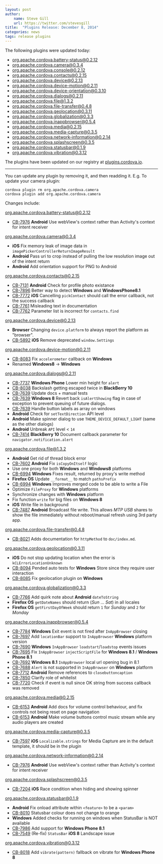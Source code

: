 ```yaml
---
layout: post
author:
    name: Steve Gill
    url: https://twitter.com/stevesgill
title:  "Plugins Release: December 8, 2014"
categories: news
tags: release plugins
---
```

The following plugins were updated today:

* org.apache.cordova.battery-status@0.2.12
* org.apache.cordova.camera@0.3.4
* org.apache.cordova.console@0.2.12
* org.apache.cordova.contacts@0.2.15
* org.apache.cordova.device@0.2.13
* org.apache.cordova.device-motion@0.2.11
* org.apache.cordova.device-orientation@0.3.10
* org.apache.cordova.dialogs@0.2.11
* org.apache.cordova.file@1.3.2
* org.apache.cordova.file-transfer@0.4.8
* org.apache.cordova.geolocation@0.3.11
* org.apache.cordova.globalization@0.3.3
* org.apache.cordova.inappbrowser@0.5.4
* org.apache.cordova.media@0.2.15
* org.apache.cordova.media-capture@0.3.5
* org.apache.cordova.network-information@0.2.14
* org.apache.cordova.splashscreen@0.3.5
* org.apache.cordova.statusbar@0.1.9
* org.apache.cordova.vibration@0.3.12

The plugins have been updated on our registry at [plugins.cordova.io](http://plugins.cordova.io/).

----
You can update any plugin by removing it, and then readding it. E.g. To update your camera plugin:

    cordova plugin rm org.apache.cordova.camera
    cordova plugin add org.apache.cordova.camera

Changes include:
<!--more-->

org.apache.cordova.battery-status@0.2.12

* [CB-7976](https://issues.apache.org/jira/browse/CB-7976) **Android** Use webView's context rather than Activity's context for intent receiver

org.apache.cordova.camera@0.3.4

* **iOS** Fix memory leak of image data in `imagePickerControllerReturnImageResult`
* **Android** Pass uri to crop instead of pulling the low resolution image out of the intent return
* **Android** Add orientation support for PNG to Android

org.apache.cordova.contacts@0.2.15

* [CB-7131](https://issues.apache.org/jira/browse/CB-7131) **Android** Check for profile photo existance
* [CB-7896](https://issues.apache.org/jira/browse/CB-7896) Better way to detect **Windows** and **WindowsPhone8.1**
* [CB-7772](https://issues.apache.org/jira/browse/CB-7772) **iOS** Cancelling `pickContact` should call the error callback, not the success callback
* [CB-7761](https://issues.apache.org/jira/browse/CB-7761) Misleading text in documentation
* [CB-7762](https://issues.apache.org/jira/browse/CB-7762) Parameter list is incorrect for `contacts.find`

org.apache.cordova.device@0.2.13

* **Browser** Changing `device.platform` to always report the platform as "browser".
* [CB-5892](https://issues.apache.org/jira/browse/CB-5892) **iOS** Remove deprecated `window.Settings`

org.apache.cordova.device-motion@0.2.11

* [CB-8083](https://issues.apache.org/jira/browse/CB-8083) Fix `accelerometer` callback on **Windows**
* Renamed **Windows8** -> **Windows**

org.apache.cordova.dialogs@0.2.11

* [CB-7737](https://issues.apache.org/jira/browse/CB-7737) **Windows Phone** Lower min height for `alert`
* [CB-8038](https://issues.apache.org/jira/browse/CB-8038) Backslash getting escaped twice in **BlackBerry 10**
* [CB-7639](https://issues.apache.org/jira/browse/CB-7639) Update docs + manual tests
* [CB-7639](https://issues.apache.org/jira/browse/CB-7639) **Windows 8** Revert back `isAlertShowing` flag in case of exception to prevent queuing of future dialogs.
* [CB-7639](https://issues.apache.org/jira/browse/CB-7639) Handle button labels as array on windows
* **Android** Check for `setTextDirection` API level
* **Android** Make spinner dialog to use `THEME_DEVICE_DEFAULT_LIGHT` (same as the other dialogs)
* **Android** Unbreak `API` level < `14`
* [CB-7414](https://issues.apache.org/jira/browse/CB-7414) **BlackBerry 10** Document callback parameter for `navigator.notification.alert`

org.apache.cordova.file@1.3.2

* **Android** Get rid of thread block error
* [CB-7602](https://issues.apache.org/jira/browse/CB-7602) **Android** Fix `isCopyOnItself` logic
* Use one proxy for both **Windows** and **Windows8** platforms
* [CB-6994](https://issues.apache.org/jira/browse/CB-6994) **Windows** Fixes result, returned by proxy's write method
* **Firefox OS** Update `__format__` to match `pathsPrefix`
* [CB-6994](https://issues.apache.org/jira/browse/CB-6994) **Windows** Improves merged code to be able to write a File
* Optimize `FileProxy` for **Windows** platforms
* Synchronize changes with **Windows** platform
* Fix function `write` for big files on **Windows 8**
* **iOS** Write file in background
* [CB-7487](https://issues.apache.org/jira/browse/CB-7487) **Android** Broadcast file write. This allows *MTP USB* shares to show the file immediately without reboot/manual refresh using 3rd party app.

org.apache.cordova.file-transfer@0.4.8

* [CB-8021](https://issues.apache.org/jira/browse/CB-8021) Adds documentation for `httpMethod` to `doc/index.md`.

org.apache.cordova.geolocation@0.3.11

* **iOS** Do not stop updating location when the error is `kCLErrorLocationUnknown`
* [CB-8094](https://issues.apache.org/jira/browse/CB-8094) Pended auto tests for **Windows** Store since they require user interaction
* [CB-8085](https://issues.apache.org/jira/browse/CB-8085) Fix geolocation plugin on **Windows**

org.apache.cordova.globalization@0.3.3

* [CB-7766](https://issues.apache.org/jira/browse/CB-7766) Add quirk note about **Android** `dateToString`
* **Firefox OS** `getDateNames` should return (*Sun* ... *Sat*) in all locales
* **Firefox OS** `getFirstDayOfWeek` should return `1` for *Sunday* and `2` for *Monday*

org.apache.cordova.inappbrowser@0.5.4

* [CB-7784](https://issues.apache.org/jira/browse/CB-7784) **Windows** Exit event is not fired after `InAppBrowser` closing
* [CB-7697](https://issues.apache.org/jira/browse/CB-7697) Add `locationBar` support to `InAppBrowser` **Windows** platform version
* [CB-7690](https://issues.apache.org/jira/browse/CB-7690) **Windows** `InAppBrowser` `loadstart`/`loadstop` events issues
* [CB-7695](https://issues.apache.org/jira/browse/CB-7695) Fix `InAppBrowser` `injectScriptFile` for **Windows 8.1** / **Windows Phone 8.1**
* [CB-7692](https://issues.apache.org/jira/browse/CB-7692) **Windows 8.1** `InAppBrowser` local url opening bug in 8.1
* [CB-7688](https://issues.apache.org/jira/browse/CB-7688) `Alert` is not supported in `InAppBrowser` on **Windows** platform
* [CB-7712](https://issues.apache.org/jira/browse/CB-7712) **Android** Remove references to `closebuttoncaption`
* [CB-7850](https://issues.apache.org/jira/browse/CB-7850) Clarify role of whitelist
* [CB-7720](https://issues.apache.org/jira/browse/CB-7720) Check if event is null since OK string from success callback was removed

org.apache.cordova.media@0.2.15

* [CB-6153](https://issues.apache.org/jira/browse/CB-6153) **Android** Add docs for volume control behaviour, and fix controls not being reset on page navigation
* [CB-6153](https://issues.apache.org/jira/browse/CB-6153) **Android** Make volume buttons control music stream while any audio players are created

org.apache.cordova.media-capture@0.3.5

* [CB-7597](https://issues.apache.org/jira/browse/CB-7597) **iOS** `Localizable.strings` for Media Capture are in the default template, it should be in the plugin

org.apache.cordova.network-information@0.2.14

* [CB-7976](https://issues.apache.org/jira/browse/CB-7976) **Android** Use webView's context rather than Activity's context for intent receiver

org.apache.cordova.splashscreen@0.3.5

* [CB-7204](https://issues.apache.org/jira/browse/CB-7204) **iOS** Race condition when hiding and showing spinner

org.apache.cordova.statusbar@0.1.9

* **Android** Fix onload attribute within `<feature>` to be a `<param>`
* [CB-8010](https://issues.apache.org/jira/browse/CB-8010) Statusbar colour does not change to orange
* **Windows** Added checks for running on windows when StatusBar is NOT available
* [CB-7986](https://issues.apache.org/jira/browse/CB-7986) Add support for **Windows Phone 8.1**
* [CB-7549](https://issues.apache.org/jira/browse/CB-7549) (Re-fix) `StatusBar` **iOS 8** Landscape issue

org.apache.cordova.vibration@0.3.12

* [CB-8018](https://issues.apache.org/jira/browse/CB-8018) Add `vibrate(pattern)` fallback on vibrate for **Windows Phone 8**

